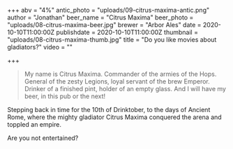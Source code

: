 +++
abv = "4%"
antic_photo = "uploads/09-citrus-maxima-antic.png"
author = "Jonathan"
beer_name = "Citrus Maxima"
beer_photo = "uploads/08-citrus-maxima-beer.jpg"
brewer = "Arbor Ales"
date = 2020-10-10T11:00:00Z
publishdate = 2020-10-10T11:00:00Z
thumbnail = "uploads/08-citrus-maxima-thumb.jpg"
title = "Do you like movies about gladiators?"
video = ""

+++
> My name is Citrus Maxima. Commander of the armies of the Hops. General of the zesty Legions, loyal servant of the brew Emperor. 
> Drinker of a finished pint, holder of an empty glass. 
> And I will have my beer, in this pub or the next! 

Stepping back in time for the 10th of Drinktober, to the days of Ancient Rome, where the mighty gladiator Citrus Maxima conquered the arena and toppled an empire. 

Are you not entertained?